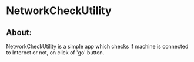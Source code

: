 NetworkCheckUtility
===================

About:
------

NetworkCheckUtility is a simple app which checks if machine is connected to Internet or not, on click of 'go' button.
